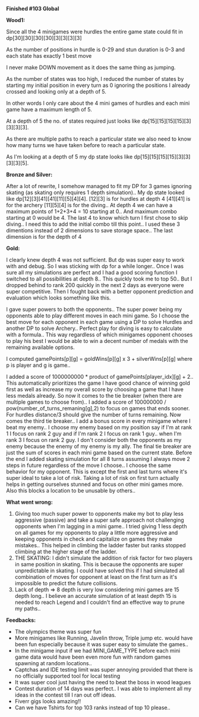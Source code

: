 **Finished #103 Global**

****Wood1:****

Since all the 4 minigames were hurdles the entire game state could fit in dp[30][30][30][30][3][3][3][3]

As the number of positions in hurdle is 0-29 and stun duration is 0-3 and each state has exactly 1 best move

I never make DOWN movement as it does the same thing as jumping.

As the number of states was too high, I reduced the number of states by starting my initial position in every turn as 0 ignoring the positions I already crossed and looking only at a depth of 5.

In other words I only care about the 4 mini games of hurdles and each mini game have a maximum length of 5.

At a depth of 5 the no. of states required just looks like dp[15][15][15][15][3][3][3][3].

As there are multiple paths to reach a particular state we also need to know how many turns we have taken before to reach a particular state.

As I'm looking at a depth of 5 my dp state looks like dp[15][15][15][15][3][3][3][3][5].


****Bronze and Silver:****

After a lot of rewrite, I somehow managed to fit my DP for 3 games ignoring skating (as skating only requires 1 depth simulation)..
My dp state looked like dp[12][3][41][41][11][5][4][4].
[12][3] is for hurdles at depth 4
[41][41] is for the archery
[11][5][4] is for the diving.. At depth 4 we can have a maximum points of 1+2+3+4 = 10 starting at 0.. And maximum combo starting at 0 would be 4. The last 4 to know which turn I first chose to skip diving.. I need this to add the initial combo till this point.. I used these 3 dimentions instead of 2 dimensions to save storage space.. 
The last dimension is for the depth of 4

****Gold:****

I clearly knew depth 4 was not sufficient. But dp was super easy to work with and debug. So I was sticking with dp for a while longer.. Once I was sure all my simulations are perfect and I had a good scoring function I switched to all possibilities at depth 8.. This quickly took me to top 50.. But I dropped behind to rank 200 quickly in the next 2 days as everyone were super competitive. Then I fought back with a better opponent prediction and evaluation which looks something like this.

I gave super powers to both the opponents.. The super power being my opponents able to play different moves in each mini game. So I choose the best move for each opponent in each game using a DP to solve Hurdles and another DP to solve Archery.. Perfect play for diving is easy to calculate with a formula.. This way regardless of which minigames opponent chooses to play his best I would be able to win a decent number of medals with the remaining available options.

I computed gamePoints[p][g] = goldWins[p][g] x 3 + silverWins[p][g] where p is player and g is game..

I added a score of 1000000000 * product of gamePoints[player_idx][g] + 2.. This automatically prioritizes the game I have good chance of winning gold first as well as increase my overall score by choosing a game that I have less medals already. So now it comes to the tie breaker (when there are multiple games to choose from).. I added a score of 100000000 / pow(number_of_turns_remaning[g],2) to focus on games that ends sooner. For hurdles distance/3 should give the number of turns remaining. Now comes the third tie breaker.. I add a bonus score in every minigame where I beat my enemy.. I choose my enemy based on my position say if I'm at rank 1 I focus on rank 2 guy and if I'm rank 2 I focus on rank 1 guy.. when I'm rank 3 I focus on rank 2 guy. I don't consider both the opponents as my enemy because the enemy of my enemy is my ally. The final tie breaker are just the sum of scores in each mini game based on the current state. Before the end I added skating simulation for all 8 turns assuming I always move 2 steps in future regardless of the move I choose.. I choose the same behavior for my opponent. This is except the first and last turns where it's super ideal to take a lot of risk. Taking a lot of risk on first turn actually helps in getting ourselves stunned and focus on other mini games more. Also this blocks a location to be unusable by others.. 


****What went wrong:****

1) Giving too much super power to opponents make my bot to play less aggressive (passive) and take a super safe approach not challenging opponents when I'm lagging in a mini game.. I tried giving 1 less depth on all games for my opponents to play a little more aggressive and keeping opponents in check and capitalize on games they make mistakes.. This helped in climbing the ladder faster but ranks stopped climbing at the higher stage of the ladder.
2) THE SKATING: I didn't simulate the addition of risk factor for two players in same position in skating. This is because the opponents are super unpredictable in skating. I could have solved this if I had simulated all combination of moves for opponent at least on the first turn as it's impossible to predict the future collisions.
3) Lack of depth => 8 depth is very low considering mini games are 15 depth long.. I believe an accurate simulation of at least depth 15 is needed to reach Legend and I couldn't find an effective way to prune my paths..

****Feedbacks:****

* The olympics theme was super fun
* More minigames like Running, Javelin throw, Triple jump etc. would have been fun especially because it was super easy to simulate the games..
* In the minigame input if we had MINI_GAME_TYPE before each mini game data would have been even more fun with random games spawning at random locations..
* Captchas and IDE testing limit was super annoying provided that there is no officially supported tool for local testing
* It was super cool just having the need to beat the boss in wood leagues
* Contest duration of 14 days was perfect.. I was able to implement all my ideas in the contest till I ran out off ideas.
* Fiverr gigs looks amazing!!
* Can we have Tshirts for top 103 ranks instead of top 10 please.. 

